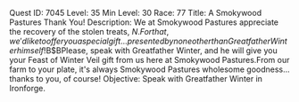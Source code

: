 Quest ID: 7045
Level: 35
Min Level: 30
Race: 77
Title: A Smokywood Pastures Thank You!
Description: We at Smokywood Pastures appreciate the recovery of the stolen treats, $N.For that, we'd like to offer you a special gift... presented by none other than Greatfather Winter himself!$B$BPlease, speak with Greatfather Winter, and he will give you your Feast of Winter Veil gift from us here at Smokywood Pastures.From our farm to your plate, it's always Smokywood Pastures wholesome goodness... thanks to you, of course!
Objective: Speak with Greatfather Winter in Ironforge.
